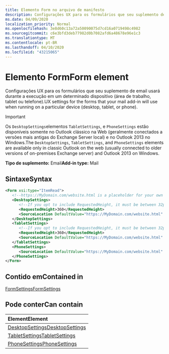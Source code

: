 ```yaml
---
title: Elemento Form no arquivo de manifesto
description: Configurações UX para os formulários que seu suplemento de email usará durante a execução em um determinado dispositivo (área de trabalho, tablet ou telefone).
ms.date: 04/09/2020
localization_priority: Normal
ms.openlocfilehash: 3e8d60c13a72a50090075d7cd16a0719498c4982
ms.sourcegitcommit: c6e3bfd3deb77982d0b7082afd6a48678e96e1c3
ms.translationtype: MT
ms.contentlocale: pt-BR
ms.lasthandoff: 04/10/2020
ms.locfileid: "43215065"
---
```

# <a name="form-element"></a><span data-ttu-id="64b29-103">Elemento Form</span><span class="sxs-lookup"><span data-stu-id="64b29-103">Form element</span></span>

<span data-ttu-id="64b29-104">Configurações UX para os formulários que seu suplemento de email usará durante a execução em um determinado dispositivo (área de trabalho, tablet ou telefone).</span><span class="sxs-lookup"><span data-stu-id="64b29-104">UX settings for the forms that your mail add-in will use when running on a particular device (desktop, tablet, or phone).</span></span>

> [!IMPORTANT]
> <span data-ttu-id="64b29-105">Os `DesktopSettings`elementos `TabletSettings`, e `PhoneSettings` estão disponíveis somente no Outlook clássico na Web (geralmente conectados a versões mais antigas do Exchange Server local) e no Outlook 2013 no Windows.</span><span class="sxs-lookup"><span data-stu-id="64b29-105">The `DesktopSettings`, `TabletSettings`, and `PhoneSettings` elements are available only in classic Outlook on the web (usually connected to older versions of on-premises Exchange server) and Outlook 2013 on Windows.</span></span>

<span data-ttu-id="64b29-106">**Tipo de suplemento:** Email</span><span class="sxs-lookup"><span data-stu-id="64b29-106">**Add-in type:** Mail</span></span>

## <a name="syntax"></a><span data-ttu-id="64b29-107">Sintaxe</span><span class="sxs-lookup"><span data-stu-id="64b29-107">Syntax</span></span>

```XML
<Form xsi:type="ItemRead">
   <!--https://MyDomain.com/website.html is a placeholder for your own add-in website.-->
   <DesktopSettings>
      <!--If you opt to include RequestedHeight, it must be between 32px to 450px, inclusive.-->
      <RequestedHeight>360</RequestedHeight>
      <SourceLocation DefaultValue="https://MyDomain.com/website.html" />
   </DesktopSettings>
   <TabletSettings>
      <!--If you opt to include RequestedHeight, it must be between 32px to 450px, inclusive.-->
      <RequestedHeight>360</RequestedHeight>
      <SourceLocation DefaultValue="https://MyDomain.com/website.html" />
   </TabletSettings>
   <PhoneSettings>
      <SourceLocation DefaultValue="https://MyDomain.com/website.html" />
   </PhoneSettings>
</Form>
```

## <a name="contained-in"></a><span data-ttu-id="64b29-108">Contido em</span><span class="sxs-lookup"><span data-stu-id="64b29-108">Contained in</span></span>

[<span data-ttu-id="64b29-109">FormSettings</span><span class="sxs-lookup"><span data-stu-id="64b29-109">FormSettings</span></span>](formsettings.md)


## <a name="can-contain"></a><span data-ttu-id="64b29-110">Pode conter</span><span class="sxs-lookup"><span data-stu-id="64b29-110">Can contain</span></span>

|<span data-ttu-id="64b29-111">**Element**</span><span class="sxs-lookup"><span data-stu-id="64b29-111">**Element**</span></span>|
|:-----|
|[<span data-ttu-id="64b29-112">DesktopSettings</span><span class="sxs-lookup"><span data-stu-id="64b29-112">DesktopSettings</span></span>](desktopsettings.md)|
|[<span data-ttu-id="64b29-113">TabletSettings</span><span class="sxs-lookup"><span data-stu-id="64b29-113">TabletSettings</span></span>](tabletsettings.md)|
|[<span data-ttu-id="64b29-114">PhoneSettings</span><span class="sxs-lookup"><span data-stu-id="64b29-114">PhoneSettings</span></span>](phonesettings.md)|
